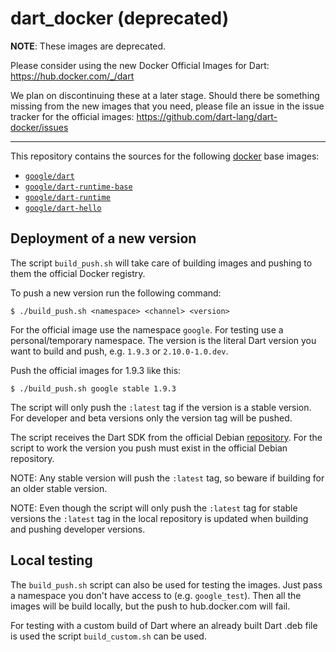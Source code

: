 dart_docker (deprecated)
===========

**NOTE**: These images are deprecated.

Please consider using the new Docker Official Images for Dart:
https://hub.docker.com/_/dart

We plan on discontinuing these at a later stage.
Should there be something missing from the new images that you need,
please file an issue in the issue tracker for the official images:
https://github.com/dart-lang/dart-docker/issues

---

This repository contains the sources for the following
[docker](https://docker.io) base images:

- [`google/dart`][base]
- [`google/dart-runtime-base`][runtime-base]
- [`google/dart-runtime`][runtime]
- [`google/dart-hello`][hello]

## Deployment of a new version

The script `build_push.sh` will take care of building images and pushing to
them the official Docker registry.

To push a new version run the following command:

```
$ ./build_push.sh <namespace> <channel> <version>
```

For the official image use the namespace `google`. For testing use a
personal/temporary namespace. The version is the literal Dart version you
want to build and push, e.g. `1.9.3` or `2.10.0-1.0.dev`.

Push the official images for 1.9.3 like this:

```
$ ./build_push.sh google stable 1.9.3
```

The script will only push the `:latest` tag if the version is a stable
version. For developer and beta versions only the version tag will be pushed.

The script receives the Dart SDK from the official Debian [repository][1].
For the script to work the version you push must exist in the official
Debian repository.

NOTE: Any stable version will push the `:latest` tag, so beware
if building for an older stable version.

NOTE: Even though the script will only push the `:latest` tag for
stable versions the `:latest` tag in the local repository is updated
when building and pushing developer versions.

## Local testing

The `build_push.sh` script can also be used for testing the images. Just pass
a namespace you don't have access to (e.g. `google_test`). Then all the images
will be build locally, but the push to hub.docker.com will fail.

For testing with a custom build of Dart where an already built Dart .deb file
is used the script `build_custom.sh` can be used.

[base]: https://registry.hub.docker.com/r/google/dart/
[runtime-base]: https://registry.hub.docker.com/r/google/dart-runtime-base/
[runtime]: https://registry.hub.docker.com/r/google/dart-runtime/
[hello]: https://registry.hub.docker.com/r/google/dart-hello/
[1]: https://dart.dev/get-dart#install-a-debian-package
